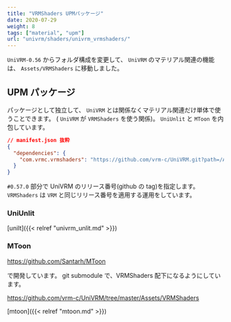 ```yaml
---
title: "VRMShaders UPMパッケージ"
date: 2020-07-29
weight: 8
tags: ["material", "upm"]
url: "univrm/shaders/univrm_vrmshaders/"
---
```


`UniVRM-0.56` からフォルダ構成を変更して、
`UniVRM` のマテリアル関連の機能は、 `Assets/VRMShaders` に移動しました。

## UPM パッケージ

パッケージとして独立して、 `UniVRM` とは関係なくマテリアル関連だけ単体で使うことできます。
( `UniVRM` が `VRMShaders` を使う関係)。
`UniUnlit` と `MToon` を内包しています。

```json
// manifest.json 抜粋
{
  "dependencies": {
    "com.vrmc.vrmshaders": "https://github.com/vrm-c/UniVRM.git?path=/Assets/VRMShaders#v0.57.0",
  }
}
```

`#0.57.0` 部分で UniVRM のリリース番号(github の tag)を指定します。
`VRMShaders` は `VRM` と同じリリース番号を適用する運用をしています。

### UniUnlit

[unilt]({{< relref "univrm_unlit.md" >}})

### MToon

https://github.com/Santarh/MToon

で開発しています。
git submodule で、VRMShaders 配下になるようにしています。

https://github.com/vrm-c/UniVRM/tree/master/Assets/VRMShaders

[mtoon]({{< relref "mtoon.md" >}})
